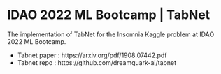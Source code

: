 # IDAO 2022 ML Bootcamp | TabNet
The implementation of TabNet for the Insomnia Kaggle problem at IDAO 2022 ML Bootcamp.

<ul>
  <li>Tabnet paper : https://arxiv.org/pdf/1908.07442.pdf</li>
  <li>Tabnet repo : https://github.com/dreamquark-ai/tabnet</li>
</ul>

